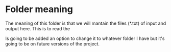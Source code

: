 # Folder meaning
The meaning of this folder is that we will mantain the files (*.txt) of input and output here.
This is to read the 

Is going to be added an option to change it to whatever folder I have but it's going to be on future versions of the project.